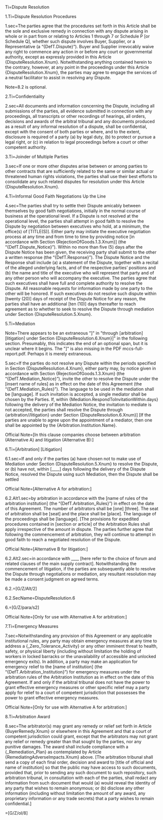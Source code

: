 Ti=Dispute Resolution

1.Ti=Dispute Resolution Procedures

1.sec=The parties agree that the procedures set forth in this Article shall be the sole and exclusive remedy in connection with any dispute arising in whole or in part from or relating to Articles 1 through 7 or Schedule P [or Schedule Q], whether such dispute involves Buyer, Supplier, or a Representative  (a “{DefT.Dispute}”).  Buyer and Supplier irrevocably waive any right to commence any action in or before any court or governmental authority, except as expressly provided in this Article {DisputeResolution.Xnum}. Notwithstanding anything contained herein to the contrary, however, at any point in the proceedings under this Article {DisputeResolution.Xnum}, the parties may agree to engage the services of a neutral facilitator to assist in resolving any Dispute.  

Note=8.2 is optional.

2.Ti=Confidentiality

2.sec=All documents and information concerning the Dispute, including all submissions of the parties, all evidence submitted in connection with any proceedings, all transcripts or other recordings of hearings, all orders, decisions and awards of the arbitral tribunal and any documents produced as a result of any informal resolution of a dispute, shall be confidential, except with the consent of both parties or where, and to the extent, disclosure is required of a party (a) by legal duty, (b) to protect or pursue a legal right, or (c) in relation to legal proceedings before a court or other competent authority.

3.Ti=Joinder of Multiple Parties

3.sec=If one or more other disputes arise between or among parties to other contracts that are sufficiently related to the same or similar actual or threatened human rights violations, the parties shall use their best efforts to consolidate any such related disputes for resolution under this Article {DisputeResolution.Xnum}.

4.Ti=Informal Good Faith Negotiations Up the Line

4.sec=The parties shall try to settle their Dispute amicably between themselves by good faith negotiations, initially in the normal course of business at the operational level.  If a Dispute is not resolved at the operational level, the parties shall attempt in good faith to resolve the Dispute by negotiation between executives who hold, at a minimum, the office(s) of [TITLE(S)].  Either party may initiate the executive negotiation process at any time and from time to time by providing notice [in accordance with Section {RejectionOfGoods.1.3.Xnum}] (the “{DefT.Dispute_Notice}”).  Within no more than five (5) days  after the Dispute Notice has been given, the receiving party shall submit to the other a written response (the “{DefT.Response}”).  The Dispute Notice and the Response shall include (a) a statement of the Dispute, together with a recital of the alleged underlying facts, and of the respective parties’ positions and (b) the name and title of the executive who will represent that party and of any other person who will accompany the executive.  The parties agree that such executives shall have full and complete authority to resolve the Dispute.  All reasonable requests for information made by one party to the other will be honored.  If such executives do not resolve such dispute within [twenty (20)] days of receipt of the Dispute Notice for any reason, the parties shall have an additional [ten (10)] days thereafter to reach agreement as to whether to seek to resolve the Dispute through mediation under Section {DisputeResolution.5.Xnum}.  

5.Ti=Mediation

Note=There appears to be an extraneous "]" in "through [arbitration][litigation] under Section {DisputeResolution.6.Xnum}]" in the following section. Presumably, this indicates the end of an optional span, but it is unclear where it begins. The "]" is also missing in the PDF mccs-full-report.pdf.  Perhaps it is merely extraneous. 

5.sec=If the parties do not resolve any Dispute within the periods specified in Section {DisputeResolution.4.Xnum}, either party may, by notice given in accordance with Section {RejectionOfGoods.1.3.Xnum} (the “{DefT.Mediation_Notice}”), invite the other to resolve the Dispute under the [insert name of rules] as in effect on the date of this Agreement (the “{DefT.Mediation_Rules}”).  The language to be used in the mediation shall be [language].  If such invitation is accepted, a single mediator shall be chosen by the Parties. If, within {Mediation.RespondToInvitationWithin.days} following the delivery of the Mediation Notice, the invitation to mediate is not accepted, the parties shall resolve the Dispute through {arbitration//litigation} under Section {DisputeResolution.6.Xnum}]  [If the parties are unable to agree upon the appointment of a mediator, then one shall be appointed by the {Arbitration.Institution.Name}.

Official Note=[In this clause companies choose between arbitration (Alternative A) and litigation (Alternative B):] 

6.Ti=[Arbitration] [Litigation]

6.1.sec=If and only if the parties (a) have chosen not to make use of Mediation under Section {DisputeResolution.5.Xnum} to resolve the Dispute, or (b) have not, within [____] days following the delivery of the Dispute Notice, resolved the Dispute using such Mediation, then the Dispute shall be settled 

Official Note=[Alternative A for arbitration:] 

6.2.Alt1.sec=by arbitration in accordance with the [name of rules of the arbitration institution] (the “{DefT.Arbitration_Rules}”) in effect on the date of this Agreement.   The number of arbitrators shall be [one] [three].  The seat of arbitration shall be [seat] and the place shall be [place].  The language of the proceedings shall be [language]. [The provisions for expedited procedures contained in [section or article] of the Arbitration Rules shall apply irrespective of the amount in dispute.  The parties further agree that following the commencement of arbitration, they will continue to attempt in good faith to reach a negotiated resolution of the Dispute.


Official Note=[Alternative B for litigation:] 

6.2.Alt2.sec=in accordance with ____ [here refer to the choice of forum and related clauses of the main supply contract].   Notwithstanding the commencement of litigation, if the parties are subsequently able to resolve the Dispute through negotiations or mediation, any resultant resolution may be made a consent judgment on agreed terms.

6.2.=[G/Z/Alt/2]

6.2.SecName=DisputeResolution.6

6.=[G/Z/para/s2]

Official Note=[Only for use with Alternative A for arbitration:] 

7.Ti=Emergency Measures

7.sec=Notwithstanding any provision of this Agreement or any applicable institutional rules, any party may obtain emergency measures at any time to address a {_Zero_Tolerance_Activity} or any other imminent threat to health, safety, or physical liberty (including without limitation the holding of workers in locked barracks or the unavailability of accessible and unlocked emergency exits).  In addition, a party may make an application for emergency relief to the [name of institution] (the “{DefT.Arbitration_Institution}”) for emergency measures under the arbitration rules of the Arbitration Institution as in effect on the date of this Agreement.   If and only if the arbitral tribunal does not have the power to grant effective emergency measures or other specific relief may a party apply for relief to a court of competent jurisdiction that possesses the power to grant effective emergency measures.

Official Note=[Only for use with Alternative A for arbitration:]

8.Ti=Arbitration Award

8.sec=The arbitrator(s) may grant any remedy or relief set forth in Article {BuyerRemedy.Xnum} or elsewhere in this Agreement and that a court of competent jurisdiction could grant, except that the arbitrators may not grant any relief or remedy greater than that sought by the parties, nor any punitive damages.  The award shall include compliance with a {_Remediation_Plan} as contemplated by Article {RemediatingAdverseImpacts.Xnum} above. [The arbitration tribunal shall send a copy of each final order, decision and award to [title of official and name of institution] so that the public may have access to such documents, provided that, prior to sending any such document to such repository, such arbitration tribunal, in consultation with each of the parties, shall redact any information from such document that would (a) would reveal the identity of any party that wishes to remain anonymous; or (b) disclose any other information (including without limitation the amount of any award, any proprietary information or any trade secrets) that a party wishes to remain confidential.]

=[G/Z/ol/8]
